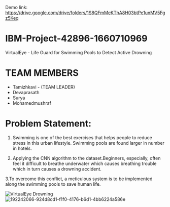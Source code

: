 Demo link: https://drive.google.com/drive/folders/1S8QFmMeKThA8H03btPe1unMV5Fgz5Keq
# IBM-Project-42896-1660710969
VirtualEye - Life Guard for Swimming Pools to Detect Active Drowning
# TEAM MEMBERS
- Tamizhkavi   - (TEAM LEADER) 
- Devaprasath    
- Surya
- Mohamedmushraf

# Problem Statement:
 1. Swimming is one of the best exercises that helps people to reduce stress in this urban lifestyle. Swimming pools are found larger in number in hotels.

 2. Applying the CNN algorithm to the dataset.Beginners, especially, often feel it difficult to breathe underwater which causes breathing trouble which in turn causes a    drowning accident.

 3.To overcome this conflict, a meticulous system is to be implemented along the swimming pools to save human life.
 
 ![VirtualEye Drowning](https://user-images.githubusercontent.com/114576475/200698506-fee2b6c7-bef4-4064-a8d5-8874f5110830.png)
![192242066-924d8cd1-f1f0-4176-b6d1-4bb6224a586e](https://user-images.githubusercontent.com/114576475/200698803-2c0b8dcc-0aae-4d86-b48f-005548600fa4.png)
